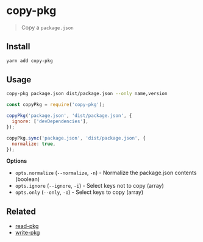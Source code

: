 # copy-pkg

> Copy a `package.json`

## Install

```sh
yarn add copy-pkg
```

## Usage

```sh
copy-pkg package.json dist/package.json --only name,version
```

```js
const copyPkg = require('copy-pkg');

copyPkg('package.json', 'dist/package.json', {
  ignore: ['devDependencies'],
});

copyPkg.sync('package.json', 'dist/package.json', {
  normalize: true,
});
```

**Options**

- `opts.normalize` (`--normalize`, `-n`) - Normalize the package.json contents (boolean)
- `opts.ignore` (`--ignore`, `-i`) - Select keys not to copy (array)
- `opts.only` (`--only`, `-o`) - Select keys to copy (array)

## Related

- [read-pkg](https://github.com/sindresorhus/read-pkg)
- [write-pkg](https://github.com/sindresorhus/write-pkg)
